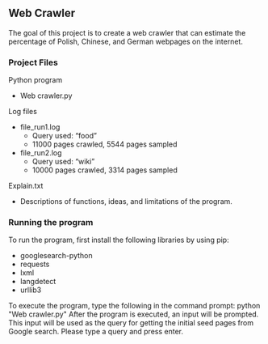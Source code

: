 ## Web Crawler
The goal of this project is to create a web crawler that can estimate the percentage of Polish, Chinese, and German webpages on the internet.

### Project Files 
Python program
- Web crawler.py

Log files
- file_run1.log 
	- Query used: “food”
	- 11000 pages crawled, 5544 pages sampled
- file_run2.log
	- Query used: “wiki”
	- 10000 pages crawled, 3314 pages sampled 

Explain.txt 
- Descriptions of functions, ideas, and limitations of the program. 

### Running the program
To run the program, first install the following libraries by using pip:
- googlesearch-python
- requests
- lxml
- langdetect
- urllib3

To execute the program, type the following in the command prompt:  python "Web crawler.py"
After the program is executed, an input will be prompted. This input will be used as the query for getting the initial seed pages from Google search. Please type a query and press enter.
